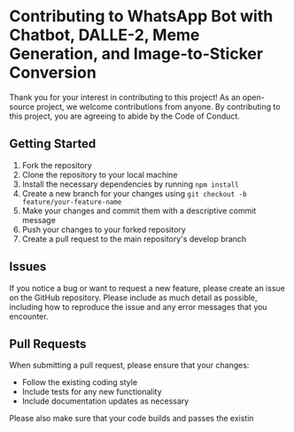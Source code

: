# Contributing to WhatsApp Bot with Chatbot, DALLE-2, Meme Generation, and Image-to-Sticker Conversion

Thank you for your interest in contributing to this project! As an open-source project, we welcome contributions from anyone. By contributing to this project, you are agreeing to abide by the Code of Conduct.

## Getting Started
1. Fork the repository
2. Clone the repository to your local machine
3. Install the necessary dependencies by running `npm install`
4. Create a new branch for your changes using `git checkout -b feature/your-feature-name`
5. Make your changes and commit them with a descriptive commit message
6. Push your changes to your forked repository
7. Create a pull request to the main repository's develop branch

## Issues
If you notice a bug or want to request a new feature, please create an issue on the GitHub repository. Please include as much detail as possible, including how to reproduce the issue and any error messages that you encounter.

## Pull Requests
When submitting a pull request, please ensure that your changes:
- Follow the existing coding style
- Include tests for any new functionality
- Include documentation updates as necessary

Please also make sure that your code builds and passes the existin